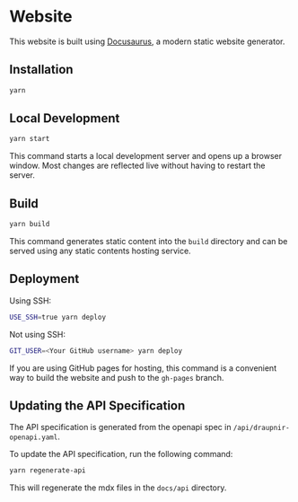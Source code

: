 <!--
SPDX-FileCopyrightText: 2024 Catalan Lover <catalanlover@protonmail.com>

SPDX-License-Identifier: AFL-3.0
-->

# Website

This website is built using [Docusaurus](https://docusaurus.io/), a modern static website generator.

## Installation

```bash
yarn
```

## Local Development

```bash
yarn start
```

This command starts a local development server and opens up a browser window. Most changes are reflected live without having to restart the server.

## Build

```bash
yarn build
```

This command generates static content into the `build` directory and can be served using any static contents hosting service.

## Deployment

Using SSH:

```bash
USE_SSH=true yarn deploy
```

Not using SSH:

```bash
GIT_USER=<Your GitHub username> yarn deploy
```

If you are using GitHub pages for hosting, this command is a convenient way to build the website and push to the `gh-pages` branch.

## Updating the API Specification

The API specification is generated from the openapi spec in `/api/draupnir-openapi.yaml`.

To update the API specification, run the following command:

```bash
yarn regenerate-api
```

This will regenerate the mdx files in the `docs/api` directory.

